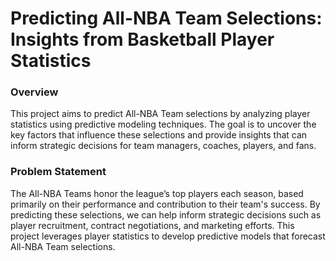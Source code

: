 # Predicting All-NBA Team Selections: Insights from Basketball Player Statistics
### Overview
This project aims to predict All-NBA Team selections by analyzing player statistics using predictive modeling techniques. The goal is to uncover the key factors that influence these selections and provide insights that can inform strategic decisions for team managers, coaches, players, and fans.

### Problem Statement
The All-NBA Teams honor the league’s top players each season, based primarily on their performance and contribution to their team's success. By predicting these selections, we can help inform strategic decisions such as player recruitment, contract negotiations, and marketing efforts. This project leverages player statistics to develop predictive models that forecast All-NBA Team selections.
